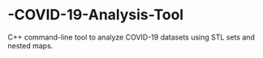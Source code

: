 # -COVID-19-Analysis-Tool
 C++ command-line tool to analyze COVID-19 datasets using STL sets and nested maps.
